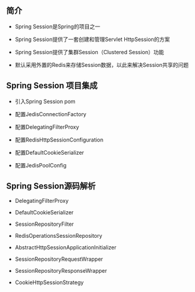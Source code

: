 ## 简介

+ Spring Session是Spring的项目之一

+ Spring Session提供了一套创建和管理Servlet HttpSession的方案

+ Spring Session提供了集群Session（Clustered Session）功能

+ 默认采用外置的Redis来存储Session数据，以此来解决Session共享的问题

 
 ## Spring Session 项目集成
 
 + 引入Spring Session pom 
 
 + 配置JedisConnectionFactory
 
 + 配置DelegatingFilterProxy
 
 + 配置RedisHttpSessionConfiguration
 
 + 配置DefaultCookieSerializer
 
 + 配置JedisPoolConfig
 
 ## Spring Session源码解析
 
 + DelegatingFilterProxy
 
 + DefaultCookieSerializer
 
 + SessionRepositoryFilter
 
 + RedisOperationsSessionRepository
 
 + AbstractHttpSessionApplicationInitializer
 
 + SessionRepositoryRequestWrapper
 
 + SessionRepositoryResponseWrapper
 
 + CookieHttpSessionStrategy
 
 